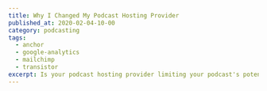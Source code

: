 ```yaml
---
title: Why I Changed My Podcast Hosting Provider
published_at: 2020-02-04-10-00
category: podcasting
tags:
  - anchor
  - google-analytics
  - mailchimp
  - transistor
excerpt: Is your podcast hosting provider limiting your podcast's potential? Find out if you should upgrade to a new host.
---
```

